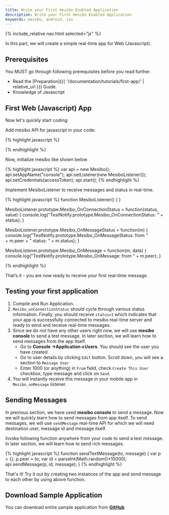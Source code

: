 ```yaml
---
title: Write your First mesibo Enabled Application
description: Write your First mesibo Enabled Application
keywords: mesibo, android, ios
---
```

{% include_relative nav.html selected="js" %}

In this part, we will create a simple real-time app for Web (Javascript).

## Prerequisites
You MUST go through following prerequisites before you read further.

- Read the [Preparation]({{ '/documentation/tutorials/first-app/' | relative_url }}) Guide.
- Knowledge of Javascript

## First Web (Javascript) App
Now let's quickly start coding:

Add mesibo API for javascript in your code:

{% highlight javascript %}
<script type="text/javascript" src="https://mesibo.com/mesiboapi.js"></script>
{% endhighlight %}


Now, initialize mesibo like shown below

{% highlight javascript %}
var api = new Mesibo();
api.setAppName("console");
api.setListener(new MesiboListener());
api.setCredentials(accessToken);
api.start();
{% endhighlight %}

Implement MesiboListener to receive messages and status in real-time.

{% highlight javascript %}
function MesiboListener() {
}

MesiboListener.prototype.Mesibo_OnConnectionStatus = function(status, value) {
	console.log("TestNotify.prototype.Mesibo_OnConnectionStatus: "  + status);
}

MesiboListener.prototype.Mesibo_OnMessageStatus = function(m) {
	console.log("TestNotify.prototype.Mesibo_OnMessageStatus: from "  
			+ m.peer + " status: " + m.status);
}

MesiboListener.prototype.Mesibo_OnMessage = function(m, data) {
	console.log("TestNotify.prototype.Mesibo_OnMessage: from "  + m.peer);
}

{% endhighlight %}
		

That’s it - you are now ready to receive your first real-time message.

## Testing your first application

1. Compile and Run Application.
2. `Mesibo_onConnectionStatus` should cycle through various status information. Finally, you should receive `status=1` which indicates that your app is successfully connected to mesibo real-time server and ready to send and receive real-time messages.
3. Since we do not have any other users right now, we will use **mesibo console** to send a test message. In later section, we will learn how to send messages from the app itself. 
   - Go to **Console ->Application->Users**. You should see the user you have created. 
   - Go to user details by clicking `Edit` button. Scroll down, you will see a section to `Message User`
   - Enter 1000 (or anything) in `From` field, check `Create This User` checkbox, type message and click on `Send`.
4. You will instantly receive this message in your mobile app in `Mesibo_onMessage` listener. 


## Sending Messages
In previous section, we have used **mesibo console** to send a message. Now we will quickly learn how to send messages from app itself. To send messages, we will use `sendMessage` real-time API for which we will need destination user, message id and message itself. 

Invoke following function anywhere from your code to send a text message. In later section, we will learn how to send rich messages.

{% highlight javascript %}
function sendTextMessage(to, message) {
	var p = {};
       	p.peer = to;
	var id = parseInt(Math.random()*10000);
	api.sendMessage(p, id, message);
}
{% endhighlight %}

That's it! Try it out by creating two instances of the app and send message to each other by using above function.

## Download Sample Application

You can download entire sample application from **[GitHub](https://github.com/mesibo/samples)**


